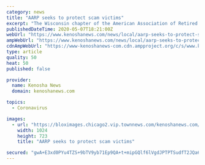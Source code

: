 ```yaml
---
category: news
title: "AARP seeks to protect scam victims"
excerpt: "The Wisconsin chapter of the American Association of Retired Persons continues to keep a close eye on a number of scams relating to the ongoing Courtney Anclam of the AARP was one of three keynote speakers during a telephone town hall hosted Wednesday by Rep."
publishedDateTime: 2020-05-07T18:21:00Z
webUrl: "https://www.kenoshanews.com/news/local/aarp-seeks-to-protect-scam-victims/article_1463abb0-2cb6-541c-ab35-cb05ebd619a1.html"
ampWebUrl: "https://www.kenoshanews.com/news/local/aarp-seeks-to-protect-scam-victims/article_1463abb0-2cb6-541c-ab35-cb05ebd619a1.amp.html"
cdnAmpWebUrl: "https://www-kenoshanews-com.cdn.ampproject.org/c/s/www.kenoshanews.com/news/local/aarp-seeks-to-protect-scam-victims/article_1463abb0-2cb6-541c-ab35-cb05ebd619a1.amp.html"
type: article
quality: 50
heat: 50
published: false

provider:
  name: Kenosha News
  domain: kenoshanews.com

topics:
  - Coronavirus

images:
  - url: "https://bloximages.chicago2.vip.townnews.com/kenoshanews.com/content/tncms/assets/v3/editorial/8/c5/8c5b34f5-913c-5700-8817-c0b688280b2f/5ce0a1abe400a.image.jpg?resize=1024%2C723"
    width: 1024
    height: 723
    title: "AARP seeks to protect scam victims"

secured: "gwA+E3xd0PYu4TZS+9bTV9yb71Ep9QA+t+mipGQlf6lVgdJPTPTSudfT2JQa652ETmhHHUz4G582/LrSx2crB1YYzK+puLthynkaf1jFK/UgSCt03Cp4UGMBW28g/BWcidMLTeDN0jNN7yOxL0x+CRc0GGjT7XKiqLkictoppWTHWgjrMR+ejybbw3AoiELaqAKJ9BAApTreTTDeVC4S26dxzDv0GXulrSFJMjidfnVJE47LPjvHNNJ5zI19eC3VZkVFvMvA1HzJsR017ML5ulc2SxRTNFaNqi5vlp4RMxCFqte8UPVQ9ZDDpES2hJq1;95OjG2GH9YASyRaxHZ/54w=="
---
```


